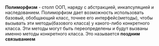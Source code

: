**Полиморфизм** - столп ООП, наряду с абстракцией, инкапсуляцией и наследованием. Полиморфизм дает возможность использовать базовый, обобщающий класс, точнее его интерфейс(методы), чтобы вызывать эти методы(базового класса) у какого-либо конкретного класса. Эти методы могут быть переопределены и будут вызваны именно методы конкретного класса. Это называется **поздним связыванием**